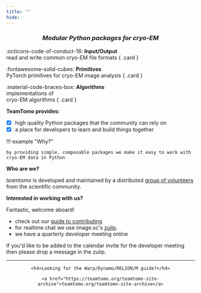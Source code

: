 ```yaml
---
title: ""
hide:
---
```


<style>
  .md-typeset h1,
  .md-content__button {
    display: none;
  }
  .md-main__inner {
    margin-top: 0;
  }
  .md-typeset .grid {
    grid-gap: .4rem;
    display: grid;
    grid-template-columns: repeat(auto-fit, minmax(min(100%, 4rem), 1fr));
    margin: 1em 0;
  }
  .card {
    cursor: pointer;
    display: flex;
    flex-direction: column;
    justify-content: center;
    align-items: center;
    text-align: center;
  }
</style>


<div align="center">
    <h3><i>Modular Python packages for cryo-EM</i></h3>
</div>

<div class="grid" markdown>


:octicons-code-of-conduct-16: __Input/Output__<br> read and write common cryo-EM file formats
{ .card }

:fontawesome-solid-cubes: __Primitives__<br> PyTorch primitives for cryo-EM image analysis
{ .card }

:material-code-braces-box: __Algorithms__<br> implementations of<br> cryo-EM algorithms
{ .card }

</div>

**TeamTomo provides:**

- [x] high quality Python packages that the community can rely on
- [x] a place for developers to learn and build things together

!!! example "Why?"

    by providing simple, composable packages we make it easy to work with cryo-EM data in Python


**Who are we?**

*teamtomo* is developed and maintained by a distributed [group of volunteers](site/team) 
from the scientific community.

**Interested in working with us?**

Fantastic, welcome aboard!

- check out our [guide to contributing](site/contributing.md)
- for realtime chat we use image.sc's [zulip](https://imagesc.zulipchat.com/#narrow/stream/426493-TeamTomo).
- we have a quarterly developer meeting online

If you'd like to be added to the calendar invite for the developer meeting then
please drop a message in the zulip.

-----

<div align="center">

    <h4>Looking for the Warp/Dynamo/RELION/M guide?</h4>

    <a href="https://teamtomo.org/teamtomo-site-archive">teamtomo.org/teamtomo-site-archive</a>

</div>

